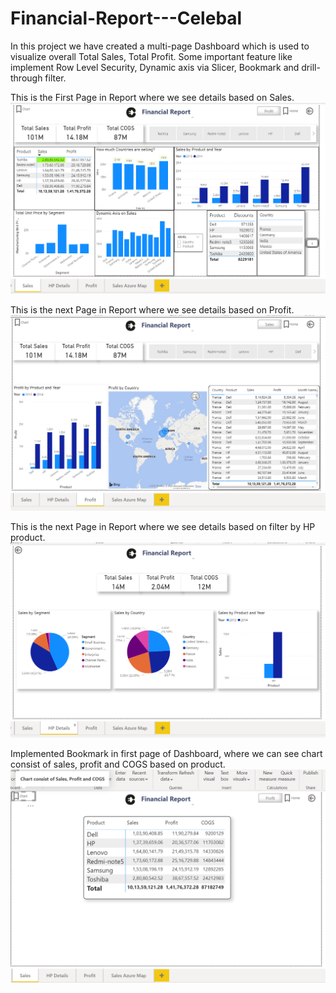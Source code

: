 # Financial-Report---Celebal
In this project we have created a multi-page Dashboard which is used to visualize overall Total Sales, Total Profit. Some important feature like implement Row Level Security, Dynamic axis via Slicer, Bookmark and drill-through filter.

This is the First Page in Report where we see details based on Sales.
![Screenshot](Image/01.png)

This is the next Page in Report where we see details based on Profit.
![Screenshot](Image/02.png)

This is the next Page in Report where we see details based on filter by HP product.
![Screenshot](Image/03.png)

Implemented Bookmark in first page of Dashboard, where we can see chart consist of sales, profit and COGS based on product.
![Screenshot](Image/04.png)


